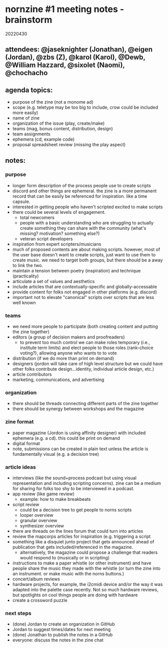 # nornzine #1 meeting notes - brainstorm
20220430

## attendees: @jaseknighter (Jonathan), @eigen (Jordan), @zbs (Z), @karol (Karol), @Dewb, @William Hazzard, @sixolet (Naomi), @chochacho

## agenda topics: 
* purpose of the zine (not a monome ad)
* scope (e.g. teletype may be too big to include, crow could be included more easily)
* name of zine
* organization of the issue (play, create/make)
* teams (mag, bonus content, distribution, design)
* team assignments
* ephemera (cd, example code)
* proposal spreadsheet review (missing the play aspect)

## notes:

### purpose
* longer form description of the process people use to create scripts
* discord and other things are ephemeral. the zine is a more permanent record that can be easily be referenced for inspiration. like a time capsule.
* interested in getting people who haven't scripted excited to make scripts 
* there could be several levels of engagement.
  * total newcomers
  * people with a basic understanding who are struggling to actually create something they can share with the community (what's missing? motivation? something else?)
  * veteran script developers
* inspiration from expert scripters/musicians
* much of proposed contents are about making scripts. however, most of the user base doesn't want to create scripts, just want to use them to create music. we need to target both groups, but there should be a away to link the two. 
* maintain a tension between poetry (inspiration) and technique (practicality)
* articulate a set of values and aesthetics
* include articles that are contextually-specific and globally-accessable
* provide content for folks not engaged in other platforms (e.g. discord)
* important not to elevate "canonical" scripts over scripts that are less well known

### teams
* we need more people to participate (both creating content and putting the zine together)
* editors (a group of decision makers and proofreaders)
  * to prevent too much control we can make roles temporary (i.e., institute term limits) and elect people to those roles (rank-choice voting?), allowing anyone who wants to to vote
* distribution (if we do more than print on demand)
* designers (jordon will take care of high level structure but we could have other folks contribute design...identity, individual article design, etc.)
* article contributors
* marketing, communications, and advertising

### organization
* there should be threads connecting different parts of the zine together
* there should be synergy between workshops and the magazine 

### zine format
* paper magazine (Jordon is using affinity designer) with included ephemera (e.g. a cd). this could be print on demand
* digital format
* note, submissions can be created in plain text unless the article is fundamentally visual (e.g. a decision tree)

### article ideas
* interviews (like the sound+process podcast but using visual representation and including scripting concerns). zine can be a medium for sharing for folks too shy to be interviewed in a podcast.
* app review (like game review)
  * example: how to make breakbeats
* script review
    * could be a decision tree to get people to norns scripts
    * looper overview
    * granular overview
    * synthesizer overview
* there are threads on the lines forum that could turn into articles
* review the mapcorps articles for inspiration (e.g. triggering a script
* something like a disquiet junto project that gets announced ahead of publication that gets included/referenced in the magazine.  
  * alternatively, the magazine could propose a challenge that readers would respond to (musically or in scripting)
* instructions to make a paper whistle (or other instrument) and have people share the music they made with the whistle (or turn the zine into an instrument. or make music with the norns buttons.)
* concert/album reviews
* hardware projects, for example, the i2cmidi device and/or the way it was adapted into the palette case recently. Not so much hardware reviews, but spotlights on cool things people are doing with hardware
* create a crossword puzzle


### next steps
* (done) Jordan to create an organization in GitHub
* Jordan to suggest times/dates for next meeting
* (done) Jonathan to publish the notes in a GitHub
* everyone: discuss the notes in the zine chat

